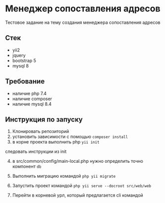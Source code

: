 # Менеджер сопоставления адресов

Тестовое задание на тему создания менеджера сопоставления адресов

## Стек

- yii2
- jquery
- bootstrap 5
- mysql 8

## Требование

- наличие php 7.4
- наличие composer
- наличие mysql 8.4

## Инструкция по запуску

1. Клонировать репозиторий
2. установить зависимости с помощью `composer install`
3. в корне проекта выполнить php `yii init`

следовать инструкции из init

4. в src/common/config/main-local.php нужно определить точно компонент `db`

5. Выполнить миграцию командой `php yii migrate`
6. Запустить проект командой `php yii serve --docroot src/web/web`
7. Перейти в корневой урл, который предлагается cli командой